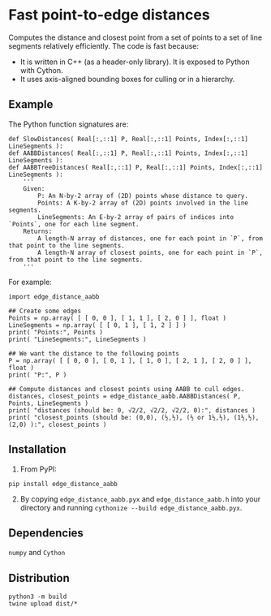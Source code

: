 # Fast point-to-edge distances

Computes the distance and closest point from a set of points to a set of line segments relatively efficiently. The code is fast because:

* It is written in C++ (as a header-only library). It is exposed to Python with Cython.
* It uses axis-aligned bounding boxes for culling or in a hierarchy.

## Example

The Python function signatures are:

```
def SlowDistances( Real[:,::1] P, Real[:,::1] Points, Index[:,::1] LineSegments ):
def AABBDistances( Real[:,::1] P, Real[:,::1] Points, Index[:,::1] LineSegments ):
def AABBTreeDistances( Real[:,::1] P, Real[:,::1] Points, Index[:,::1] LineSegments ):
    '''
    Given:
        P: An N-by-2 array of (2D) points whose distance to query.
        Points: A K-by-2 array of (2D) points involved in the line segments.
        LineSegments: An E-by-2 array of pairs of indices into `Points`, one for each line segment.
    Returns:
        A length-N array of distances, one for each point in `P`, from that point to the line segments.
        A length-N array of closest points, one for each point in `P`, from that point to the line segments.
    '''
```

For example:

```
import edge_distance_aabb

## Create some edges
Points = np.array( [ [ 0, 0 ], [ 1, 1 ], [ 2, 0 ] ], float )
LineSegments = np.array( [ [ 0, 1 ], [ 1, 2 ] ] )
print( "Points:", Points )
print( "LineSegments:", LineSegments )

## We want the distance to the following points
P = np.array( [ [ 0, 0 ], [ 0, 1 ], [ 1, 0 ], [ 2, 1 ], [ 2, 0 ] ], float )
print( "P:", P )

## Compute distances and closest points using AABB to cull edges.
distances, closest_points = edge_distance_aabb.AABBDistances( P, Points, LineSegments )
print( "distances (should be: 0, √2/2, √2/2, √2/2, 0):", distances )
print( "closest_points (should be: (0,0), (½,½), (½ or 1½,½), (1½,½), (2,0) ):", closest_points )
```

## Installation

1. From PyPI:

```
pip install edge_distance_aabb
```

2. By copying `edge_distance_aabb.pyx` and `edge_distance_aabb.h` into your directory and running `cythonize --build edge_distance_aabb.pyx`.

## Dependencies

`numpy` and `Cython`

## Distribution

```
python3 -m build
twine upload dist/*
```

